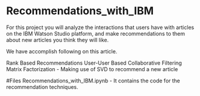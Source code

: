 # Recommendations_with_IBM

For this project you will analyze the interactions that users have with articles on the IBM Watson Studio platform, and make recommendations to them about new articles you think they will like. 

We have accomplish following on this article.

Rank Based Recommendations
User-User Based Collaborative Filtering
Matrix Factorization - Making use of SVD to recommend a new article

#Files
Recommendations_with_IBM.ipynb - It contains the code for the recommendation techniques.

